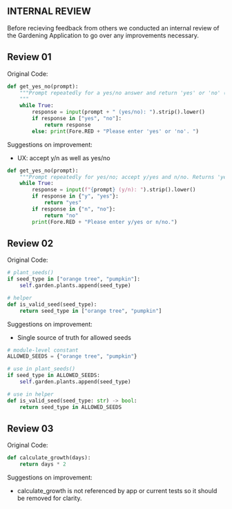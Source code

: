 ## INTERNAL REVIEW

Before recieving feedback from others we conducted an internal review of the Gardening Application to go over any improvements necessary.

## Review 01

Original Code:

```python
def get_yes_no(prompt):
    """Prompt repeatedly for a yes/no answer and return 'yes' or 'no' (lowercase).
    """
    while True:
        response = input(prompt + " (yes/no): ").strip().lower()
        if response in ["yes", "no"]:
            return response
        else: print(Fore.RED + "Please enter 'yes' or 'no'. ")
```

Suggestions on improvement:

- UX: accept y/n as well as yes/no

```python
def get_yes_no(prompt):
    """Prompt repeatedly for yes/no; accept y/yes and n/no. Returns 'yes' or 'no'."""
    while True:
        response = input(f"{prompt} (y/n): ").strip().lower()
        if response in {"y", "yes"}:
            return "yes"
        if response in {"n", "no"}:
            return "no"
        print(Fore.RED + "Please enter y/yes or n/no.")
```

## Review 02

Original Code:

```python
# plant_seeds()
if seed_type in ["orange tree", "pumpkin"]:
    self.garden.plants.append(seed_type)
```

```python
# helper
def is_valid_seed(seed_type):
    return seed_type in ["orange tree", "pumpkin"]
```

Suggestions on improvement:

- Single source of truth for allowed seeds

```python
# module-level constant
ALLOWED_SEEDS = {"orange tree", "pumpkin"}

# use in plant_seeds()
if seed_type in ALLOWED_SEEDS:
    self.garden.plants.append(seed_type)

# use in helper
def is_valid_seed(seed_type: str) -> bool:
    return seed_type in ALLOWED_SEEDS
```

## Review 03

Original Code:

```python
def calculate_growth(days):
    return days * 2
```

Suggestions on improvement:

- calculate_growth is not referenced by app or current tests so it should be removed for clarity.
